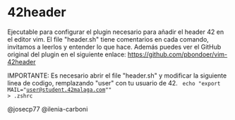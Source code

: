 # 42header
Ejecutable para configurar el plugin necesario para añadir el header 42 en el editor vim.
El file "header.sh" tiene comentarios en cada comando, invitamos a leerlos y entender lo que hace.
Además puedes ver el GitHub original del plugin en el siguiente enlace:
https://github.com/pbondoer/vim-42header

IMPORTANTE:
Es necesario abrir el file "header.sh" y modificar la siguiente linea de codigo, remplazando "user" con tu usuario de 42.
<code> echo "export MAIL=\"user@student.42malaga.com\"" > .zshrc</code>

@josecp77
@ilenia-carboni
